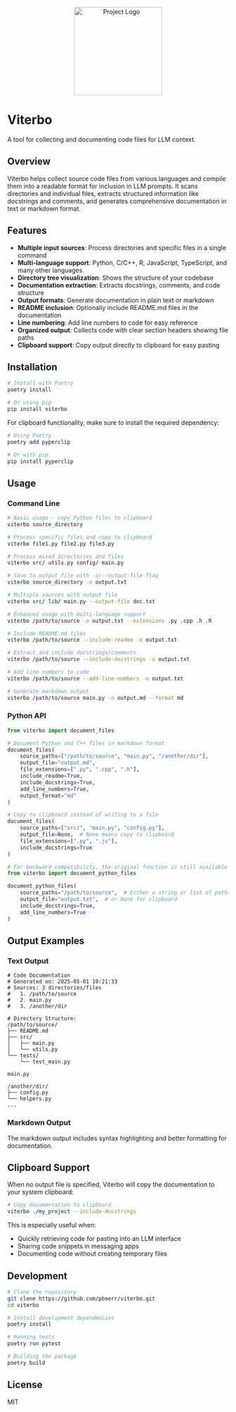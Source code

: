 <p align="center">
  <img src="assets/logo.png" width="200" alt="Project Logo">
</p>

# Viterbo

A tool for collecting and documenting code files for LLM context.

## Overview

Viterbo helps collect source code files from various languages and compile them into a readable format for inclusion in LLM prompts. It scans directories and individual files, extracts structured information like docstrings and comments, and generates comprehensive documentation in text or markdown format.

## Features

-   **Multiple input sources**: Process directories and specific files in a single command
-   **Multi-language support**: Python, C/C++, R, JavaScript, TypeScript, and many other languages
-   **Directory tree visualization**: Shows the structure of your codebase
-   **Documentation extraction**: Extracts docstrings, comments, and code structure
-   **Output formats**: Generate documentation in plain text or markdown
-   **README inclusion**: Optionally include README.md files in the documentation
-   **Line numbering**: Add line numbers to code for easy reference
-   **Organized output**: Collects code with clear section headers showing file paths
-   **Clipboard support**: Copy output directly to clipboard for easy pasting

## Installation

```bash
# Install with Poetry
poetry install

# Or using pip
pip install viterbo
```

For clipboard functionality, make sure to install the required dependency:

```bash
# Using Poetry
poetry add pyperclip

# Or with pip
pip install pyperclip
```

## Usage

### Command Line

```bash
# Basic usage - copy Python files to clipboard
viterbo source_directory

# Process specific files and copy to clipboard
viterbo file1.py file2.py file3.py

# Process mixed directories and files
viterbo src/ utils.py config/ main.py

# Save to output file with -o/--output-file flag
viterbo source_directory -o output.txt

# Multiple sources with output file
viterbo src/ lib/ main.py --output-file doc.txt

# Enhanced usage with multi-language support
viterbo /path/to/source -o output.txt --extensions .py .cpp .h .R

# Include README.md files
viterbo /path/to/source --include-readme -o output.txt

# Extract and include docstrings/comments
viterbo /path/to/source --include-docstrings -o output.txt

# Add line numbers to code
viterbo /path/to/source --add-line-numbers -o output.txt

# Generate markdown output
viterbo /path/to/source main.py -o output.md --format md
```

### Python API

```python
from viterbo import document_files

# Document Python and C++ files in markdown format
document_files(
    source_paths=["/path/to/source", "main.py", "/another/dir"],
    output_file="output.md",
    file_extensions=[".py", ".cpp", ".h"],
    include_readme=True,
    include_docstrings=True,
    add_line_numbers=True,
    output_format="md"
)

# Copy to clipboard instead of writing to a file
document_files(
    source_paths=["src/", "main.py", "config.py"],
    output_file=None,  # None means copy to clipboard
    file_extensions=[".py", ".js"],
    include_docstrings=True
)

# For backward compatibility, the original function is still available
from viterbo import document_python_files

document_python_files(
    source_paths="/path/to/source",  # Either a string or list of paths
    output_file="output.txt",  # or None for clipboard
    include_docstrings=True,
    add_line_numbers=True
)
```

## Output Examples

### Text Output

```
# Code Documentation
# Generated on: 2025-05-01 10:21:33
# Sources: 3 directories/files
#   1. /path/to/source
#   2. main.py
#   3. /another/dir

# Directory Structure:
/path/to/source/
├── README.md
├── src/
│   ├── main.py
│   └── utils.py
└── tests/
    └── test_main.py

main.py

/another/dir/
├── config.py
└── helpers.py
...
```

### Markdown Output

The markdown output includes syntax highlighting and better formatting for documentation.

## Clipboard Support

When no output file is specified, Viterbo will copy the documentation to your system clipboard:

```bash
# Copy documentation to clipboard
viterbo ./my_project --include-docstrings
```

This is especially useful when:

-   Quickly retrieving code for pasting into an LLM interface
-   Sharing code snippets in messaging apps
-   Documenting code without creating temporary files

## Development

```bash
# Clone the repository
git clone https://github.com/pboerr/viterbo.git
cd viterbo

# Install development dependencies
poetry install

# Running tests
poetry run pytest

# Building the package
poetry build
```

## License

MIT
